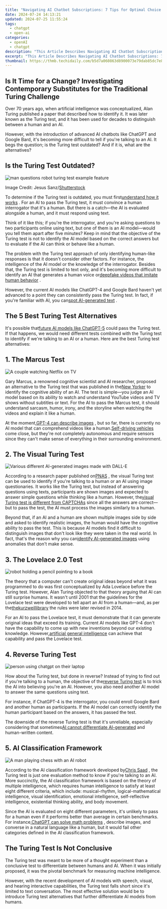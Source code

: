 ```yaml
---
title: "Navigating AI Chatbot Subscriptions: 7 Tips for Optimal Choice and Satisfaction"
date: 2024-07-24 14:13:21
updated: 2024-07-25 11:55:24
tags:
  - chatgpt
  - open-ai
categories:
  - openAI
  - chatgpt
description: "This Article Describes Navigating AI Chatbot Subscriptions: 7 Tips for Optimal Choice and Satisfaction"
excerpt: "This Article Describes Navigating AI Chatbot Subscriptions: 7 Tips for Optimal Choice and Satisfaction"
thumbnail: https://thmb.techidaily.com/b5d7a060863d8900073e79dab85dc7e851c9bee60e59b4a6159a2401dabd161b.jpg
---
```


## Is It Time for a Change? Investigating Contemporary Substitutes for the Traditional Turing Challenge

 Over 70 years ago, when artificial intelligence was conceptualized, Alan Turing published a paper that described how to identify it. It was later known as the Turing test, and it has been used for decades to distinguish between a human and an AI.

 However, with the introduction of advanced AI chatbots like ChatGPT and Google Bard, it's becoming more difficult to tell if you're talking to an AI. It begs the question; is the Turing test outdated? And if it is, what are the alternatives?

## Is the Turing Test Outdated?

![man questions robot turing test example feature](https://static1.makeuseofimages.com/wordpress/wp-content/uploads/2023/04/man-questions-robot-turing-test-example-feature.jpg)

 Image Credit: Jesus Sanz/[Shutterstock](https://www.shutterstock.com/image-vector/robot-scientist-facing-turing-test-artificial-1651840888)

 To determine if the Turing test is outdated, you must first[understand how it works](https://www.makeuseof.com/tag/what-is-turing-test-ever-beaten/) . For an AI to pass the Turing test, it must convince a human interrogator that it's a human. But there is a catch—the AI is evaluated alongside a human, and it must respond using text.

 Think of it like this; if you're the interrogator, and you're asking questions to two participants online using text, but one of them is an AI model—would you tell them apart after five minutes? Keep in mind that the objective of the Turing test is not to identify the AI model based on the correct answers but to evaluate if the AI can think or behave like a human.

 The problem with the Turing test approach of only identifying human-like responses is that it doesn't consider other factors. For instance, the intelligence of the AI model or the knowledge of the interrogator. Besides that, the Turing test is limited to text only, and it's becoming more difficult to identify an AI that generates a human voice or[deepfake videos that imitate human behavior](https://www.makeuseof.com/tag/what-are-deepfakes-explained/) .

 However, the current AI models like ChatGPT-4 and Google Bard haven't yet advanced to a point they can consistently pass the Turing test. In fact, if you're familiar with AI, you can[spot AI-generated text](https://www.makeuseof.com/dangers-ai-writing-how-spot-ai-generated-text/) .

## The 5 Best Turing Test Alternatives

 It's possible that[future AI models like ChatGPT-5](https://www.makeuseof.com/when-will-gpt5-launch/) could pass the Turing test. If that happens, we would need different tests combined with the Turing test to identify if we're talking to an AI or a human. Here are the best Turing test alternatives:

## 1\. The Marcus Test

![A couple watching Netflix on TV](https://static1.makeuseofimages.com/wordpress/wp-content/uploads/2023/07/a-couple-watching-netflix-on-tv.jpg)

 Gary Marcus, a renowned cognitive scientist and AI researcher, proposed an alternative to the Turing test that was published in the[New Yorker](https://www.newyorker.com/tech/annals-of-technology/what-comes-after-the-turing-test) to identify the cognitive ability of an AI. The test is simple—you judge an AI model based on its ability to watch and understand YouTube videos and TV shows without subtitles or text. For the AI to pass the Marcus test, it should understand sarcasm, humor, irony, and the storyline when watching the videos and explain it like a human.

 At the moment,[GPT-4 can describe images](https://www.makeuseof.com/best-new-gpt4-features-explained/) , but so far, there is currently no AI model that can comprehend videos like a human.[Self-driving vehicles](https://www.makeuseof.com/self-driving-cars-explained/) come close, but they're not completely autonomous and require sensors since they can't make sense of everything in their surrounding environment.

## 2\. The Visual Turing Test

![Various different AI-generated images made with DALL-E](https://static1.makeuseofimages.com/wordpress/wp-content/uploads/2023/02/dall-e-ai-generated-image-gallery.jpg)

 According to a research paper published on[PNAS](https://www.pnas.org/doi/10.1073/pnas.1422953112) , the visual Turing test can be used to identify if you're talking to a human or an AI using image questionaries. It works like the Turing test, but instead of answering questions using texts, participants are shown images and expected to answer simple questions while thinking like a human. However, the[visual Turing test is different from CAPTCHAs](https://www.makeuseof.com/tag/how-do-captchas-work/) since all the answers are correct—but to pass the test, the AI must process the images similarly to a human.

 Beyond that, if an AI and a human are shown multiple images side by side and asked to identify realistic images, the human would have the cognitive ability to pass the test. This is because AI models find it difficult to distinguish images that don't look like they were taken in the real world. In fact, that's the reason why you can[identify AI-generated images](https://www.makeuseof.com/how-to-identify-ai-generated-image/) using anomalies that don't make sense.

## 3\. The Lovelace 2.0 Test

![robot holding a pencil pointing to a book](https://static1.makeuseofimages.com/wordpress/wp-content/uploads/2023/08/robot-holding-pencil-pointing-to-book-1.jpg)

 The theory that a computer can't create original ideas beyond what it was programmed to do was first conceptualized by Ada Lovelace before the Turing test. However, Alan Turing objected to that theory arguing that AI can still surprise humans. It wasn't until 2001 that the guidelines for the Lovelace test were developed to tell apart an AI from a human—and, as per the[thekurzweillibrary](http://www.thekurzweillibrary.com/georgia-tech-professor-proposes-another-alternative-to-the-turing-test) the rules were later revised in 2014.

 For an AI to pass the Lovelace test, it must demonstrate that it can generate original ideas that exceed its training. Current AI models like GPT-4 don't have the capability to come up with new inventions beyond our existing knowledge. However,[artificial general intelligence](https://www.makeuseof.com/what-is-artificial-general-intelligence-how-it-differs-generative-ai/) can achieve that capability and pass the Lovelace test.

## 4\. Reverse Turing Test

![person using chatgpt on their laptop](https://static1.makeuseofimages.com/wordpress/wp-content/uploads/2023/08/pexels-matheus-bertelli-16094042.jpg)

 How about the Turing test, but done in reverse? Instead of trying to find out if you're talking to a human, the objective of the[reverse Turing test](https://gist.github.com/rain-1/3bf56122b0ebeac929dff0f881ee8e4c) is to trick the AI into believing you're an AI. However, you also need another AI model to answer the same questions using text.

 For instance, if ChatGPT-4 is the interrogator, you could enroll Google Bard and another human as participants. If the AI model can correctly identify the human participant based on the answers, it has passed the test.

 The downside of the reverse Turing test is that it's unreliable, especially considering that sometimes[AI cannot differentiate AI-generated](https://www.makeuseof.com/ai-content-detectors-dont-work/) and human-written content.

## 5\. AI Classification Framework

![A man playing chess with an AI robot](https://static1.makeuseofimages.com/wordpress/wp-content/uploads/2023/08/ai-chess.jpg)

 According to the AI classification framework developed by[Chris Saad](https://docsend.com/view/et7755yasfpj3iy6) , the Turing test is just one evaluation method to know if you're talking to an AI. More succinctly, the AI classification framework is based on the theory of multiple intelligence, which requires human intelligence to satisfy at least eight different criteria, which include: musical-rhythm, logical-mathematical intelligence, visual identification, emotional intelligence, self-reflective intelligence, existential thinking ability, and body movement.

 Since the AI is evaluated on eight different parameters, it's unlikely to pass for a human even if it performs better than average in certain benchmarks. For instance,[ChatGPT can solve math problems](https://www.makeuseof.com/can-chatgpt-solve-math-problems/) , describe images, and converse in a natural language like a human, but it would fail other categories defined in the AI classification framework.

## The Turing Test Is Not Conclusive

 The Turing test was meant to be more of a thought experiment than a conclusive test to differentiate between humans and AI. When it was initially proposed, it was the pivotal benchmark for measuring machine intelligence.

 However, with the recent development of AI models with speech, visual, and hearing interactive capabilities, the Turing test falls short since it's limited to text conversation. The most effective solution would be to introduce Turing test alternatives that further differentiate AI models from humans.


<ins class="adsbygoogle"
     style="display:block"
     data-ad-format="autorelaxed"
     data-ad-client="ca-pub-7571918770474297"
     data-ad-slot="1223367746"></ins>



<ins class="adsbygoogle"
     style="display:block"
     data-ad-client="ca-pub-7571918770474297"
     data-ad-slot="8358498916"
     data-ad-format="auto"
     data-full-width-responsive="true"></ins>
